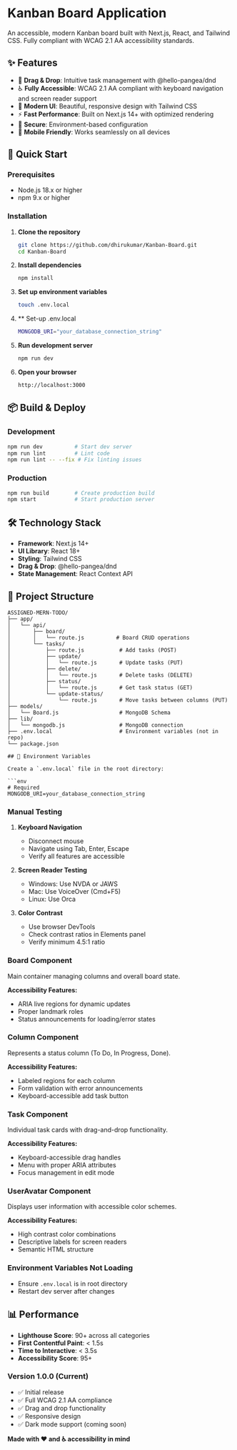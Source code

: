 # Kanban Board Application

An accessible, modern Kanban board built with Next.js, React, and Tailwind CSS. Fully compliant with WCAG 2.1 AA accessibility standards.



## ✨ Features

- 🎯 **Drag & Drop**: Intuitive task management with @hello-pangea/dnd
- ♿ **Fully Accessible**: WCAG 2.1 AA compliant with keyboard navigation and screen reader support
- 🎨 **Modern UI**: Beautiful, responsive design with Tailwind CSS
- ⚡ **Fast Performance**: Built on Next.js 14+ with optimized rendering
- 🔐 **Secure**: Environment-based configuration
- 📱 **Mobile Friendly**: Works seamlessly on all devices

## 🚀 Quick Start

### Prerequisites

- Node.js 18.x or higher
- npm 9.x or higher

### Installation

1. **Clone the repository**
   ```bash
   git clone https://github.com/dhirukumar/Kanban-Board.git
   cd Kanban-Board
   ```

2. **Install dependencies**
   ```bash
   npm install
   ```

3. **Set up environment variables**
   ```bash
   touch .env.local
   ```

4. ** Set-up .env.local

   ```bash
   MONGODB_URI="your_database_connection_string"
   ```

5. **Run development server**
   ```bash
   npm run dev
   ```

6. **Open your browser**
   ```
   http://localhost:3000
   ```

## 📦 Build & Deploy

### Development
```bash
npm run dev          # Start dev server
npm run lint         # Lint code
npm run lint -- --fix # Fix linting issues
```

### Production
```bash
npm run build        # Create production build
npm start            # Start production server
```

## 🛠️ Technology Stack

- **Framework**: Next.js 14+
- **UI Library**: React 18+
- **Styling**: Tailwind CSS
- **Drag & Drop**: @hello-pangea/dnd
- **State Management**: React Context API

## 📁 Project Structure

```
ASSIGNED-MERN-TODO/
├── app/
│   └── api/
│       ├── board/
│       │   └── route.js          # Board CRUD operations
│       └── tasks/
│           ├── route.js           # Add tasks (POST)
│           ├── update/
│           │   └── route.js       # Update tasks (PUT)
│           ├── delete/
│           │   └── route.js       # Delete tasks (DELETE)
│           ├── status/
│           │   └── route.js       # Get task status (GET)
│           └── update-status/
│               └── route.js       # Move tasks between columns (PUT)
├── models/
│   └── Board.js                   # MongoDB Schema
├── lib/
│   └── mongodb.js                 # MongoDB connection
├── .env.local                     # Environment variables (not in repo)
└── package.json

## 🔧 Environment Variables

Create a `.env.local` file in the root directory:

```env
# Required
MONGODB_URI=your_database_connection_string
```

### Manual Testing

1. **Keyboard Navigation**
   - Disconnect mouse
   - Navigate using Tab, Enter, Escape
   - Verify all features are accessible

2. **Screen Reader Testing**
   - Windows: Use NVDA or JAWS
   - Mac: Use VoiceOver (Cmd+F5)
   - Linux: Use Orca

3. **Color Contrast**
   - Use browser DevTools
   - Check contrast ratios in Elements panel
   - Verify minimum 4.5:1 ratio

### Board Component
Main container managing columns and overall board state.

**Accessibility Features:**
- ARIA live regions for dynamic updates
- Proper landmark roles
- Status announcements for loading/error states

### Column Component
Represents a status column (To Do, In Progress, Done).

**Accessibility Features:**
- Labeled regions for each column
- Form validation with error announcements
- Keyboard-accessible add task button

### Task Component
Individual task cards with drag-and-drop functionality.

**Accessibility Features:**
- Keyboard-accessible drag handles
- Menu with proper ARIA attributes
- Focus management in edit mode

### UserAvatar Component
Displays user information with accessible color schemes.

**Accessibility Features:**
- High contrast color combinations
- Descriptive labels for screen readers
- Semantic HTML structure


### Environment Variables Not Loading

- Ensure `.env.local` is in root directory
- Restart dev server after changes

## 📊 Performance

- **Lighthouse Score**: 90+ across all categories
- **First Contentful Paint**: < 1.5s
- **Time to Interactive**: < 3.5s
- **Accessibility Score**: 95+

### Version 1.0.0 (Current)
- ✅ Initial release
- ✅ Full WCAG 2.1 AA compliance
- ✅ Drag and drop functionality
- ✅ Responsive design
- ✅ Dark mode support (coming soon)

**Made with ❤️ and ♿ accessibility in mind**
